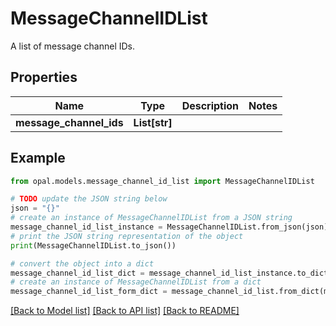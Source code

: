 # MessageChannelIDList

A list of message channel IDs.

## Properties

Name | Type | Description | Notes
------------ | ------------- | ------------- | -------------
**message_channel_ids** | **List[str]** |  | 

## Example

```python
from opal.models.message_channel_id_list import MessageChannelIDList

# TODO update the JSON string below
json = "{}"
# create an instance of MessageChannelIDList from a JSON string
message_channel_id_list_instance = MessageChannelIDList.from_json(json)
# print the JSON string representation of the object
print(MessageChannelIDList.to_json())

# convert the object into a dict
message_channel_id_list_dict = message_channel_id_list_instance.to_dict()
# create an instance of MessageChannelIDList from a dict
message_channel_id_list_form_dict = message_channel_id_list.from_dict(message_channel_id_list_dict)
```
[[Back to Model list]](../README.md#documentation-for-models) [[Back to API list]](../README.md#documentation-for-api-endpoints) [[Back to README]](../README.md)


